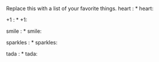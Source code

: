 Replace this with a list of your favorite things.
heart	: * heart:

+1	: * +1:

smile	: * smile:

sparkles	: * sparkles:

tada	: * tada:
